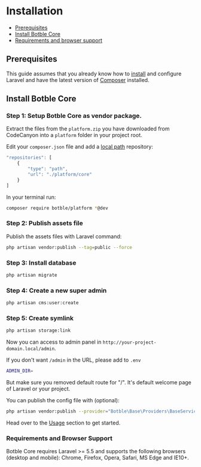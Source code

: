 # Installation

- [Prerequisites](#prerequisites)
- [Install Botble Core](#install-botble-core)
- [Requirements and browser support](#requirements-and-browser-support)

## Prerequisites

This guide assumes that you already know how to [install](http://laravel.com/docs/5.5/installation) and configure Laravel and have the latest version of [Composer](https://getcomposer.org/) installed.

## Install Botble Core

### Step 1: Setup Botble Core as vendor package.

Extract the files from the `platform.zip` you have downloaded from CodeCanyon into a `platform` folder in your project root.

Edit your `composer.json` file and add a [local path](https://getcomposer.org/doc/05-repositories.md#path) repository:

```javascript
"repositories": [
    {
        "type": "path",
        "url": "./platform/core"
    }
]
```

In your terminal run:

```bash
composer require botble/platform *@dev
```

### Step 2: Publish assets file

Publish the assets files with Laravel command:

```bash
php artisan vendor:publish --tag=public --force
```

### Step 3: Install database

```bash
php artisan migrate
```

### Step 4: Create a new super admin

```bash
php artisan cms:user:create
```

### Step 5: Create symlink

```bash
php artisan storage:link
```

Now you can access to admin panel in `http://your-project-domain.local/admin`.

If you don't want `/admin` in the URL, please add to `.env`

```bash
ADMIN_DIR=
```

But make sure you removed default route for "/". It's default welcome page of Laravel or your project.

You can publish the config file with (optional):

```bash
php artisan vendor:publish --provider="Botble\Base\Providers\BaseServiceProvider" --tag=config
```

Head over to the [Usage](usage.md) section to get started.

### Requirements and Browser Support

Botble Core requires Laravel >= 5.5 and supports the following browsers (desktop and mobile): Chrome, Firefox, Opera, Safari, MS Edge and IE10+.

<style>.docs-content ol { padding-left: 20px; }</style>
